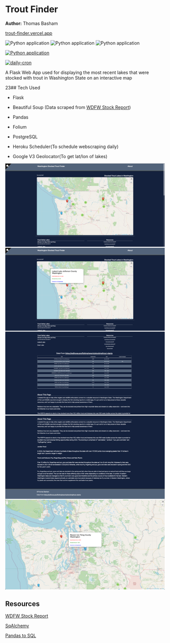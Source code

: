 # Trout Finder


**Author:** Thomas Basham

[trout-finder.vercel.app](https://trout-finder.vercel.app)

![Python application](https://img.shields.io/badge/Flask-000000?style=for-the-badge&logo=flask&logoColor=white)
![Python application](https://img.shields.io/badge/PostgreSQL-316192?style=for-the-badge&logo=postgresql&logoColor=white)
![Python application]( 	https://img.shields.io/badge/Heroku-430098?style=for-the-badge&logo=heroku&logoColor=white)

[![Python application](https://github.com/Thomas-Basham/trout-finder/actions/workflows/python-app.yml/badge.svg)](https://github.com/Thomas-Basham/trout-finder/actions/workflows/python-app.yml)

[![daily-cron](https://github.com/Thomas-Basham/trout-finder/actions/workflows/cron.yaml/badge.svg)](https://github.com/Thomas-Basham/trout-finder/actions/workflows/cron.yaml)

A Flask Web App used for displaying the most recent lakes that were stocked with trout in Washington State on an interactive map

23## Tech Used 

* Flask

* Beautiful Soup (Data scraped from [WDFW Stock Report](https://wdfw.wa.gov/fishing/reports/stocking/trout-plants))

* Pandas

* Folium

* PostgreSQL

* Heroku Scheduler(To schedule webscraping daily)

* Google V3 Geolocator(To get lat/lon of lakes)

![screenshot](static/screenshots/WaStockedTroutLakes1.png)
![screenshot](static/screenshots/WaStockedTroutLakes2.png)
![screenshot](static/screenshots/WaStockedTroutLakes3.png)
![screenshot](static/screenshots/WaStockedTroutLakes4.png)
![screenshot](static/screenshots/WaStockedTroutLakes5.png)

## Resources
[WDFW Stock Report](https://wdfw.wa.gov/fishing/reports/stocking/trout-plants)

[SqAlchemy](https://flask-sqlalchemy.palletsprojects.com/en/2.x/quickstart/)

[Pandas to SQL](https://towardsdatascience.com/upload-your-pandas-dataframe-to-your-database-10x-faster-eb6dc6609ddf)

